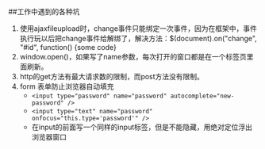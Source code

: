 ##工作中遇到的各种坑

1. 使用ajaxfileupload时，change事件只能绑定一次事件，因为在框架中，事件执行玩以后把change事件给解绑了，解决方法：$(document).on("change", "#id", function() {some code}
2. window.open()，如果写了name参数，每次打开的窗口都是在一个标签页里面刷新。
3. http的get方法有最大请求数的限制，而post方法没有限制。
4. form 表单防止浏览器自动填充
    + ```<input type="password" name="password" autocomplete="new-password" />```
    + ```<input type="text" name="password" onfocus="this.type='password'" /> ```
    + 在input的前面写一个同样的input标签，但是不能隐藏，用绝对定位浮出浏览器窗口